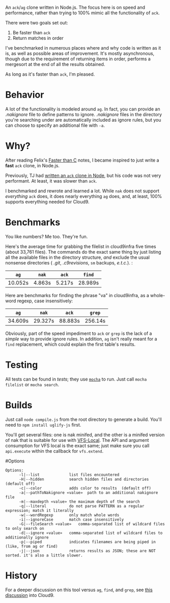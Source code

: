 An `ack`/`ag` clone written in Node.js. The focus here is on speed and performance, 
rather than trying to 100% mimic all the functionality of `ack`.

There were two goals set out:

1. Be faster than `ack`
2. Return matches in order

I've benchmarked in numerous places where
and why code is written as it is, as well as possible areas of improvement. It's
mostly asynchronous, though due to the requirement of returning items in order,
performs a mergesort at the end of all the results obtained.

As long as it's faster than `ack`, I'm pleased.

# Behavior

A lot of the functionality is modeled around `ag`. In fact, you can provide an _.nakignore_ file to define patterns to ignore. _.nakignore_ files in the directory you're searching under are automatically included as ignore rules, but you can choose to specify an additional file with `-a`.

# Why?

After reading Felix's [Faster than C](https://github.com/felixge/faster-than-c) notes, I became inspired to just write a **fast** `ack` clone, in Node.js.

Previously, TJ had [written an `ack` clone in Node](https://github.com/visionmedia/search), but his code was not very performant. At least, it was slower than `ack`.

I benchmarked and rewrote and learned a lot. While `nak` does not support _everything_ `ack` does, it does nearly everything `ag` does, and, at least, 100% supports everything needed for Cloud9.

# Benchmarks

You like numbers? Me too. They're fun.

Here's the average time for grabbing the filelist in cloud9infra five times (about 33,761 files). The commands do the exact same thing by just listing all the available files in the directory structure, _and_ exclude the usual nonsense directories ( _.git_, _.c9revisions_, `sm` backups, _e.t.c._). :

`ag`     | `nak`    | `ack`    | `find`
---------|----------|----------|---------
10.052s  | 4.863s   | 5.217s   | 28.989s

Here are benchmarks for finding the phrase "va" in cloud9infra, as a whole-word regexp, case insensitively:

`ag`     | `nak`    | `ack`     | `grep`
---------|----------|-----------|---------
34.609s  | 29.327s  | 88.883s   | 256.14s

Obviously, part of the speed impediment to `ack` or `grep` is the lack of a _simple_ way to provide ignore rules. In addition, `ag` isn't really meant for a `find` replacement, which could explain the first table's results.

# Testing

All tests can be found in _tests_; they use [`mocha`](http://visionmedia.github.com/mocha/) to run. Just call `mocha filelist` or `mocha search`.

# Builds

Just call `node compile.js` from the root directory to generate a build. You'll need to `npm install uglify-js` first. 

You'll get several files: one is nak minifed, and the other is a minifed version of nak that is suitable for use with [VFS-Local](https://github.com/c9/vfs-local). The API and argument consumption for VFS local is the exact same; just make sure you call `api.execute` within the callback for `vfs.extend`.

#Options

```
Options:
      -l|--list             list files encountered
      -H|--hidden           search hidden files and directories (default off)
      -c|--color            adds color to results  (default off)
      -a|--pathToNakignore «value»  path to an additional nakignore file
      -m|--maxdepth «value» the maximum depth of the search
      -q|--literal          do not parse PATTERN as a regular expression; match it literally
      -w|--wordRegexp       only match whole words
      -i|--ignoreCase       match case insensitively
      -G|--fileSearch «value»   comma-separated list of wildcard files to only search on
      -d|--ignore «value»   comma-separated list of wildcard files to additionally ignore
      -p|--piped            indicates filenames are being piped in (like, from ag or find)
      -j|--json             returns results as JSON; these are NOT sorted. it's also a little slower.
```

# History

For a deeper discussion on this tool versus `ag`, `find`, and `grep`, see [this discussion](https://github.com/ajaxorg/cloud9/pull/2369) into Cloud9.